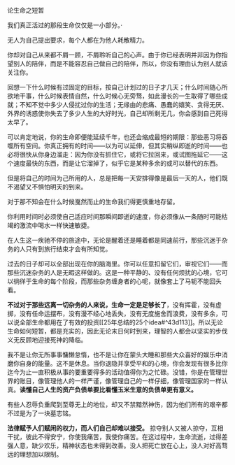 论生命之短暂 



我们真正活过的那段生命仅仅是一小部分。·

无人为自己提出要求，每个人都在为他人耗散精力。

你却对自己从来都不屑一顾，不屑聆听自己的心声。由于你已经表明并非因为你指望别人的陪伴，而是不能容忍自己做自己的陪伴，所以，你没有理由认为别人就该关注你。


回想一下什么时候有过固定的目标，按自己计划过的日子才几天；什么时间随心所欲地干事，什么时候表情自然，什么时候心无旁骛，如此漫长的一生取得了哪些成就；不知不觉中多少人侵扰过你的生活；无缘由的悲痛、愚蠢的嬉笑、贪得无厌、外界的诱惑使你失去了多少人生的大好时光，自己却所剩无几，你会感到自己死得太早了。


可以肯定地说，你的生命即便能延续千年，也还会缩成最短的期限：那些恶习将吞噬所有空间。你真正拥有的时间——以为可以延伸，但其实稍纵即逝的时间——也必将很快从你身边溜走：因为你没有抓住它，或将它拉回来，或试图拖延它——这个速度最快的东西，而是让它溜掉了，似乎它是某种多余的或可以替代的东西。


但是将自己的时间为己所用的人，总是把每一天安排得像是最后一天的人，他们既不渴望又不惧怕明天的到来。

对于那不知会在什么时候戛然而止的生命我们得更慎重地存留。


你利用时间时必须使自己适应时间那瞬间即逝的速度，你必须像从一条随时可能枯竭的激流中喝水一样快速敏捷。


在人生这一疾驰不停的旅途中，无论是醒着还是睡着都是同速前行，那些沉迷于杂务的人只有到旅行结束才会有所知觉。


过去的日子却可以全部出现在你的脑海里。你可以任意扣留它们，审视它们——而那些沉迷杂务的人是无暇这样做的。这是一种平静的、没有任何烦扰的心境，它可以徜徉于生命的每个阶段，而那些杂务缠身者的心呢，就像套上了马轭不能回头看。


**不过对于那些远离一切杂务的人来说，生命一定是足够长了**，没有挥霍，没有虚掷，没有任命运摆布，没有漫不经心地丢失，没有无度施舍而浪费，没有多余，可以说全部生命都用在了有效的投资[[25年总结的25个idea#^43d113]]。所以无论生命如何短暂，都是充实的，因此无论末日何时到来，理智的人都会以坚实的步伐义无反顾地迎接死神的降临。


我不是让你无所事事慵懒怠惰，也不是让你在蒙头大睡和那些大众喜好的娱乐中消磨你自身的能量。这不是休息。当你退隐并享受平和的心境，你会发现有很多比你迄今为止一直积极从事的要重要得多的活动值得你为之忙碌。没错，你是在管理世界的账目，像管理他人的一样严谨，像管理自己的一样仔细，像管理国家的一样认真。**读懂自己人生的资产负债单要比看懂玉米生意的负债单更有意义。**

有些人忍辱负重爬到至尊无上的地位，却又不禁黯然神伤，因为他们所有的艰辛都不过是为了一块墓志铭。


**法律赋予人们赋闲的权力，而人们自己却难以接受。** 掠夺别人又被人掠夺，互相干扰，彼此不得安宁，你使我痛苦，我使你痛苦。在这过程中，生命流逝，过得差强人意，缺少欢乐，精神状态也未得到改善。没人把死亡放在心上，没人对好高骛远的理想加以限制。